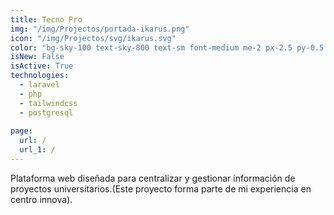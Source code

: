 ```yaml
---
title: Tecno Pro
img: "/img/Projectos/portada-ikarus.png"
icon: "/img/Projectos/svg/ikarus.svg"
color: "bg-sky-100 text-sky-800 text-sm font-medium me-2 px-2.5 py-0.5 rounded dark:bg-sky-900 dark:text-sky-300"
isNew: False
isActive: True
technologies:
  - laravel
  - php
  - tailwindcss
  - postgresql
  
page:
  url: /
  url_1: /
---
```


Plataforma web diseñada para centralizar y gestionar información de proyectos universitarios.(Este proyecto forma parte de mi experiencia en centro innova).

